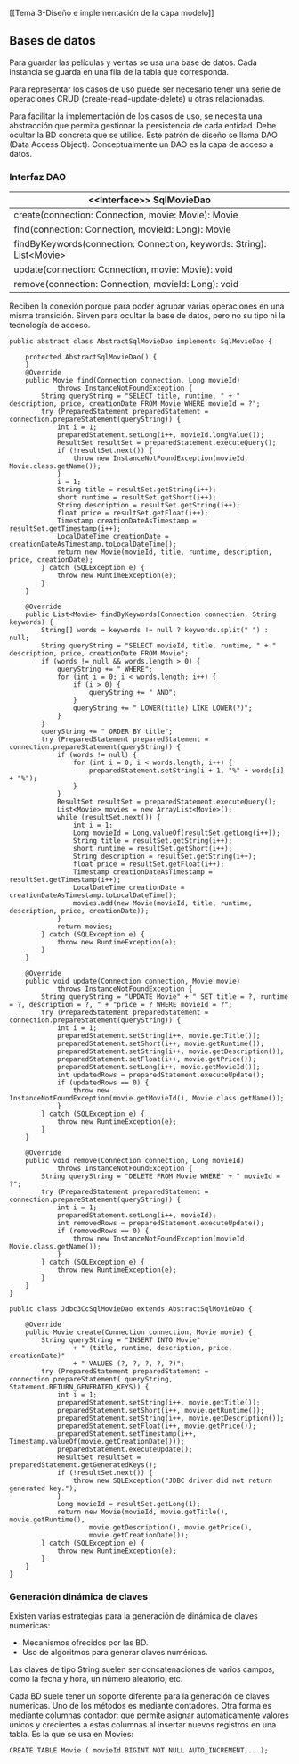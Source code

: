 [[Tema 3-Diseño e implementación de la capa modelo]]

## Bases de datos
Para guardar las películas y ventas se usa una base de datos. Cada instancia se guarda en una fila de la tabla que corresponda.

Para representar los casos de uso puede ser necesario tener una serie de operaciones CRUD (create-read-update-delete) u otras relacionadas.

Para facilitar la implementación de los casos de uso, se necesita una abstracción que permita gestionar la persistencia de cada entidad. Debe ocultar la BD concreta que se utilice. Este patrón de diseño se llama DAO (Data Access Object). Conceptualmente un DAO es la capa de acceso a datos.

### Interfaz DAO
| **\<\<Interface>> SqlMovieDao**  |
|----------------|
| create(connection: Connection, movie: Movie): Movie |
| find(connection: Connection, movieId: Long): Movie |
| findByKeywords(connection: Connection, keywords: String): List\<Movie> |
| update(connection: Connection, movie: Movie): void |
| remove(connection: Connection, movieId: Long): void |

Reciben la conexión porque para poder agrupar varias operaciones en una misma transición. Sirven para ocultar la base de datos, pero no su tipo ni la tecnología de acceso.

```
public abstract class AbstractSqlMovieDao implements SqlMovieDao {  
  
    protected AbstractSqlMovieDao() {  
    }  
    @Override  
    public Movie find(Connection connection, Long movieId)  
            throws InstanceNotFoundException {  
        String queryString = "SELECT title, runtime, " + " description, price, creationDate FROM Movie WHERE movieId = ?";  
        try (PreparedStatement preparedStatement = connection.prepareStatement(queryString)) {  
            int i = 1;  
            preparedStatement.setLong(i++, movieId.longValue());  
            ResultSet resultSet = preparedStatement.executeQuery();  
            if (!resultSet.next()) {  
                throw new InstanceNotFoundException(movieId, Movie.class.getName());  
            }  
            i = 1;  
            String title = resultSet.getString(i++);  
            short runtime = resultSet.getShort(i++);  
            String description = resultSet.getString(i++);  
            float price = resultSet.getFloat(i++);  
            Timestamp creationDateAsTimestamp = resultSet.getTimestamp(i++);  
            LocalDateTime creationDate = creationDateAsTimestamp.toLocalDateTime();  
            return new Movie(movieId, title, runtime, description, price, creationDate);  
        } catch (SQLException e) {  
            throw new RuntimeException(e);  
        }  
    }  
  
    @Override  
    public List<Movie> findByKeywords(Connection connection, String keywords) {  
        String[] words = keywords != null ? keywords.split(" ") : null;  
        String queryString = "SELECT movieId, title, runtime, " + " description, price, creationDate FROM Movie";  
        if (words != null && words.length > 0) {  
            queryString += " WHERE";  
            for (int i = 0; i < words.length; i++) {  
                if (i > 0) {  
                    queryString += " AND";  
                }  
                queryString += " LOWER(title) LIKE LOWER(?)";  
            }  
        }  
        queryString += " ORDER BY title";  
        try (PreparedStatement preparedStatement = connection.prepareStatement(queryString)) {  
            if (words != null) {  
                for (int i = 0; i < words.length; i++) {  
                    preparedStatement.setString(i + 1, "%" + words[i] + "%");  
                }  
            }  
            ResultSet resultSet = preparedStatement.executeQuery();  
            List<Movie> movies = new ArrayList<Movie>();  
            while (resultSet.next()) {  
                int i = 1;  
                Long movieId = Long.valueOf(resultSet.getLong(i++));  
                String title = resultSet.getString(i++);  
                short runtime = resultSet.getShort(i++);  
                String description = resultSet.getString(i++);  
                float price = resultSet.getFloat(i++);  
                Timestamp creationDateAsTimestamp = resultSet.getTimestamp(i++);  
                LocalDateTime creationDate = creationDateAsTimestamp.toLocalDateTime(); 
                movies.add(new Movie(movieId, title, runtime, description, price, creationDate));  
            }   
            return movies;  
        } catch (SQLException e) {  
            throw new RuntimeException(e);  
        }  
    }  
  
    @Override  
    public void update(Connection connection, Movie movie)  
            throws InstanceNotFoundException {   
        String queryString = "UPDATE Movie" + " SET title = ?, runtime = ?, description = ?, " + "price = ? WHERE movieId = ?";  
        try (PreparedStatement preparedStatement = connection.prepareStatement(queryString)) {   
            int i = 1;  
            preparedStatement.setString(i++, movie.getTitle());  
            preparedStatement.setShort(i++, movie.getRuntime());  
            preparedStatement.setString(i++, movie.getDescription());  
            preparedStatement.setFloat(i++, movie.getPrice());  
            preparedStatement.setLong(i++, movie.getMovieId());    
            int updatedRows = preparedStatement.executeUpdate();  
            if (updatedRows == 0) {  
                throw new InstanceNotFoundException(movie.getMovieId(), Movie.class.getName());  
            }  
        } catch (SQLException e) {  
            throw new RuntimeException(e);  
        }  
    }  
  
    @Override  
    public void remove(Connection connection, Long movieId)  
            throws InstanceNotFoundException {  
        String queryString = "DELETE FROM Movie WHERE" + " movieId = ?";  
        try (PreparedStatement preparedStatement = connection.prepareStatement(queryString)) {  
            int i = 1;  
            preparedStatement.setLong(i++, movieId);  
            int removedRows = preparedStatement.executeUpdate();  
            if (removedRows == 0) {  
                throw new InstanceNotFoundException(movieId, Movie.class.getName());  
            }  
        } catch (SQLException e) {  
            throw new RuntimeException(e);  
        }  
    }  
}
```

```
public class Jdbc3CcSqlMovieDao extends AbstractSqlMovieDao {  
  
    @Override  
    public Movie create(Connection connection, Movie movie) {  
        String queryString = "INSERT INTO Movie"  
                + " (title, runtime, description, price, creationDate)"  
                + " VALUES (?, ?, ?, ?, ?)";  
        try (PreparedStatement preparedStatement = connection.prepareStatement( queryString, Statement.RETURN_GENERATED_KEYS)) {  
            int i = 1;  
            preparedStatement.setString(i++, movie.getTitle());  
            preparedStatement.setShort(i++, movie.getRuntime());  
            preparedStatement.setString(i++, movie.getDescription());  
            preparedStatement.setFloat(i++, movie.getPrice());  
            preparedStatement.setTimestamp(i++, Timestamp.valueOf(movie.getCreationDate()));  
            preparedStatement.executeUpdate();  
            ResultSet resultSet = preparedStatement.getGeneratedKeys();  
            if (!resultSet.next()) {  
                throw new SQLException("JDBC driver did not return generated key.");  
            }  
            Long movieId = resultSet.getLong(1);  
            return new Movie(movieId, movie.getTitle(), movie.getRuntime(),  
                    movie.getDescription(), movie.getPrice(),  
                    movie.getCreationDate());  
        } catch (SQLException e) {  
            throw new RuntimeException(e);  
        }  
    }  
}
```

### Generación dinámica de claves
Existen varias estrategias para la generación de dinámica de claves numéricas:
+ Mecanismos ofrecidos por las BD.
+ Uso de algoritmos para generar claves numéricas.

 Las claves de tipo String suelen ser concatenaciones de varios campos, como la fecha y hora, un número aleatorio, etc.

Cada BD suele tener un soporte diferente para la generación de claves numéricas. Uno de los métodos es mediante contadores. Otra forma es mediante columnas contador: que permite asignar automáticamente valores únicos y crecientes a estas columnas al insertar nuevos registros en una tabla. Es la que se usa en Movies:

```
CREATE TABLE Movie ( movieId BIGINT NOT NULL AUTO_INCREMENT,...);
```
